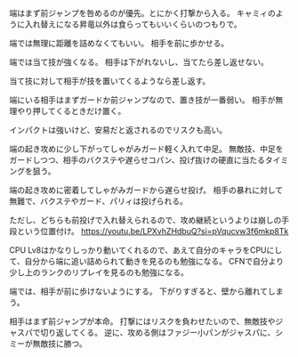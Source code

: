 端はまず前ジャンプを咎めるのが優先。とにかく打撃から入る。
キャミィのように入れ替えになる昇竜以外は食らってもいいくらいのつもりで。

端では無理に距離を詰めなくてもいい。
相手を前に歩かせる。

端では当て技が強くなる。
相手は下がれないし、当てたら差し返せない。

当て技に対して相手が技を置いてくるようなら差し返す。

端にいる相手はまずガードか前ジャンプなので、置き技が一番弱い。
相手が無理やり押してくるときだけ置く。

インパクトは強いけど、安易だと返されるのでリスクも高い。

端の起き攻めに少し下がってしゃがみガード軽く入れて中足。
無敵技、中足をガードしつつ、相手のバクステや遅らせコパン、投げ抜けの硬直に当たるタイミングを狙う。

端の起き攻めに密着してしゃがみガードから遅らせ投げ。
相手の暴れに対して無難で、バクステやガード、パリィは投げられる。

ただし、どちらも前投げで入れ替えられるので、攻め継続というよりは崩しの手段という位置付け。
https://youtu.be/LPXvhZHdbuQ?si=pVqucvw3f6mkp8Tk

CPU Lv8はかなりしっかり動いてくれるので、あえて自分のキャラをCPUにして、自分から端に追い詰められて動きを見るのも勉強になる。
CFNで自分より少し上のランクのリプレイを見るのも勉強になる。

端では、相手が前に歩けないようにする。
下がりすぎると、壁から離れてしまう。

相手はまず前ジャンプが本命。
打撃にはリスクを負わせたいので、無敵技やジャスパで切り返してくる。
逆に、攻める側はファジー小パンがジャスパに、シミーが無敵技に勝つ。
